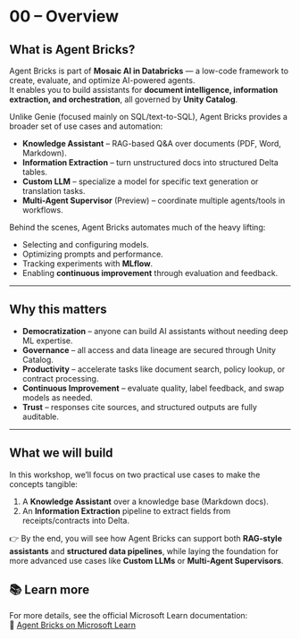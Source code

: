 # 00 – Overview

## What is Agent Bricks?

Agent Bricks is part of **Mosaic AI in Databricks** — a low-code framework to create, evaluate, and optimize AI-powered agents.  
It enables you to build assistants for **document intelligence, information extraction, and orchestration**, all governed by **Unity Catalog**.

Unlike Genie (focused mainly on SQL/text-to-SQL), Agent Bricks provides a broader set of use cases and automation:

- **Knowledge Assistant** – RAG-based Q&A over documents (PDF, Word, Markdown).  
- **Information Extraction** – turn unstructured docs into structured Delta tables.  
- **Custom LLM** – specialize a model for specific text generation or translation tasks.  
- **Multi-Agent Supervisor** (Preview) – coordinate multiple agents/tools in workflows.  

Behind the scenes, Agent Bricks automates much of the heavy lifting:
- Selecting and configuring models.  
- Optimizing prompts and performance.  
- Tracking experiments with **MLflow**.  
- Enabling **continuous improvement** through evaluation and feedback.  

---

## Why this matters

- **Democratization** – anyone can build AI assistants without needing deep ML expertise.  
- **Governance** – all access and data lineage are secured through Unity Catalog.  
- **Productivity** – accelerate tasks like document search, policy lookup, or contract processing.  
- **Continuous Improvement** – evaluate quality, label feedback, and swap models as needed.  
- **Trust** – responses cite sources, and structured outputs are fully auditable.  

---

## What we will build

In this workshop, we’ll focus on two practical use cases to make the concepts tangible:

1. A **Knowledge Assistant** over a knowledge base (Markdown docs).  
2. An **Information Extraction** pipeline to extract fields from receipts/contracts into Delta.  

👉 By the end, you will see how Agent Bricks can support both **RAG-style assistants** and **structured data pipelines**, while laying the foundation for more advanced use cases like **Custom LLMs** or **Multi-Agent Supervisors**.


## 📚 Learn more

For more details, see the official Microsoft Learn documentation:  
🔗 [Agent Bricks on Microsoft Learn](https://learn.microsoft.com/en-us/azure/databricks/generative-ai/agent-bricks/)
